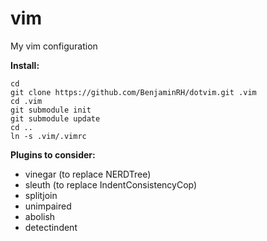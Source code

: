 vim
===

My vim configuration

**Install:**

    cd
    git clone https://github.com/BenjaminRH/dotvim.git .vim
    cd .vim
    git submodule init
    git submodule update
    cd ..
    ln -s .vim/.vimrc

**Plugins to consider:**

 * vinegar (to replace NERDTree)
 * sleuth (to replace IndentConsistencyCop)
 * splitjoin
 * unimpaired
 * abolish
 * detectindent

